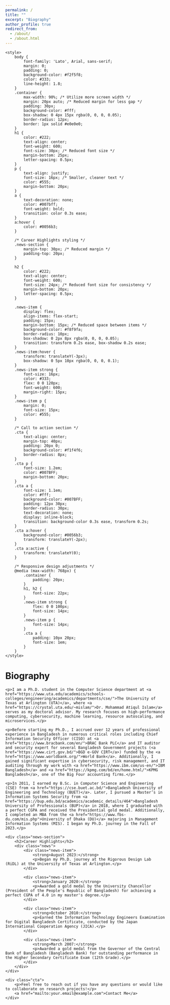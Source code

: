 ```yaml
---
permalink: /
title: ""
excerpt: "Biography"
author_profile: true
redirect_from: 
  - /about/
  - /about.html
---
```


<html lang="en">
<head>
    <meta charset="UTF-8">
    <meta name="viewport" content="width=device-width, initial-scale=1.0">
    
    <style>
        body {
            font-family: 'Lato', Arial, sans-serif;
            margin: 0;
            padding: 0;
            background-color: #f2f5f8;
            color: #333;
            line-height: 1.8;
        }
        .container {
            max-width: 90%; /* Utilize more screen width */
            margin: 20px auto; /* Reduced margin for less gap */
            padding: 30px;
            background-color: #fff;
            box-shadow: 0 4px 15px rgba(0, 0, 0, 0.05);
            border-radius: 12px;
            border: 1px solid #e0e0e0;
        }
        h1 {
            color: #222;
            text-align: center;
            font-weight: 600;
            font-size: 30px; /* Reduced font size */
            margin-bottom: 25px;
            letter-spacing: 0.5px;
        }
        p {
            text-align: justify;
            font-size: 16px; /* Smaller, cleaner text */
            color: #555;
            margin-bottom: 20px;
        }
        a {
            text-decoration: none;
            color: #007bff;
            font-weight: bold;
            transition: color 0.3s ease;
        }
        a:hover {
            color: #0056b3;
        }

        /* Career Highlights styling */
        .news-section {
            margin-top: 30px; /* Reduced margin */
            padding-top: 20px;
        }

        h2 {
            color: #222;
            text-align: center;
            font-weight: 600;
            font-size: 24px; /* Reduced font size for consistency */
            margin-bottom: 20px;
            letter-spacing: 0.5px;
        }

        .news-item {
            display: flex;
            align-items: flex-start;
            padding: 15px;
            margin-bottom: 15px; /* Reduced space between items */
            background-color: #f8f9fa;
            border-radius: 10px;
            box-shadow: 0 2px 8px rgba(0, 0, 0, 0.05);
            transition: transform 0.2s ease, box-shadow 0.2s ease;
        }
        .news-item:hover {
            transform: translateY(-3px);
            box-shadow: 0 5px 10px rgba(0, 0, 0, 0.1);
        }
        .news-item strong {
            font-size: 16px;
            color: #333;
            flex: 0 0 120px;
            font-weight: 600;
            margin-right: 15px;
        }
        .news-item p {
            margin: 0;
            font-size: 15px;
            color: #555;
        }

        /* Call to action section */
        .cta {
            text-align: center;
            margin-top: 40px;
            padding: 20px 0;
            background-color: #f1f4f6;
            border-radius: 8px;
        }
        .cta p {
            font-size: 1.2em;
            color: #007BFF;
            margin-bottom: 20px;
        }
        .cta a {
            font-size: 1.1em;
            color: #fff;
            background-color: #007BFF;
            padding: 12px 30px;
            border-radius: 30px;
            text-decoration: none;
            display: inline-block;
            transition: background-color 0.3s ease, transform 0.2s;
        }
        .cta a:hover {
            background-color: #0056b3;
            transform: translateY(-2px);
        }
        .cta a:active {
            transform: translateY(0);
        }

        /* Responsive design adjustments */
        @media (max-width: 768px) {
            .container {
                padding: 20px;
            }
            h1, h2 {
                font-size: 22px;
            }
            .news-item strong {
                flex: 0 0 100px;
                font-size: 14px;
            }
            .news-item p {
                font-size: 14px;
            }
            .cta a {
                padding: 10px 20px;
                font-size: 1em;
            }
        }
    </style>
</head>
<body>

<div class="container">
    <h1>Biography</h1>

    <p>I am a Ph.D. student in the Computer Science department at <a href="https://www.uta.edu/academics/schools-colleges/engineering/academics/departments/cse/">The University of Texas at Arlington (UTA)</a>, where <a href="https://crystal.uta.edu/~mislam/">Dr. Mohammad Atiqul Islam</a> serves as my doctoral advisor. My research focuses on high-performance computing, cybersecurity, machine learning, resource autoscaling, and microservices.</p>

    <p>Before starting my Ph.D., I accrued over 12 years of professional experience in Bangladesh in numerous critical roles including Chief Information Security Officer (CISO) at <a href="https://www.bracbank.com/en/">BRAC Bank PLC</a> and IT auditor and security expert for several Bangladesh Government projects (<a href="https://www.cirt.gov.bd/">BGD e-GOV CIRT</a>) funded by the <a href="https://www.worldbank.org/">World Bank</a>. Additionally, I gained significant expertise in cybersecurity, risk management, and IT auditing through my work with <a href="https://www.ibm.com/us-en/">IBM Bangladesh</a> and <a href="https://kpmg.com/bd/en/home.html/">KPMG Bangladesh</a>, one of the Big Four accounting firms.</p>

    <p>In 2011, I earned my B.Sc. in Computer Science and Engineering (CSE) from <a href="https://cse.buet.ac.bd/">Bangladesh University of Engineering and Technology (BUET)</a>. Later, I pursued a Master’s in Information Systems Security from <a href="https://bup.edu.bd/academics/academic_details/464">Bangladesh University of Professionals (BUP)</a> in 2018, where I graduated with a perfect CGPA and received the Presidential gold medal. Additionally, I completed an MBA from the <a href="https://www.fbs-du.com/mis.php">University of Dhaka (DU)</a> majoring in Management Information Systems (MIS). I began my Ph.D. journey in the Fall of 2023.</p>

    <div class="news-section">
        <h2>Career Highlights</h2>
        <div class="news">
            <div class="news-item">
                <strong>August 2023:</strong>
                <p>Began my Ph.D. journey at the Rigorous Design Lab (RiDL) at the University of Texas at Arlington.</p>
            </div>

            <div class="news-item">
                <strong>January 2020:</strong>
                <p>Awarded a gold medal by the University Chancellor (President of the People's Republic of Bangladesh) for achieving a perfect CGPA of 4.0 in my master's degree.</p>
            </div>

            <div class="news-item">
                <strong>October 2010:</strong>
                <p>Earned the Information Technology Engineers Examination for Digital Bangladesh Certificate, conducted by the Japan International Cooperation Agency (JICA).</p>
            </div>

            <div class="news-item">
                <strong>March 2007:</strong>
                <p>Awarded a gold medal from the Governor of the Central Bank of Bangladesh (Bangladesh Bank) for outstanding performance in the Higher Secondary Certificate Exam (12th Grade).</p>
            </div>
        </div>
    </div>

    <div class="cta">
        <p>Feel free to reach out if you have any questions or would like to collaborate on research projects!</p>
        <a href="mailto:your.email@example.com">Contact Me</a>
    </div>
</div>

</body>
</html>
